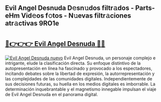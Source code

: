 ## Evil Angel Desnuda D𝚎sn𝚞dos filtr𝚊dos - Parts-eHm Vid𝚎os f𝚘tos - N𝚞evas filtr𝚊ciones atr𝚊ctivas 9RO1e

# <h2><a href="http://mb18ndl.tromn.icu/?c=Evil+Angel+Desnuda">🔗👉👉👉 Evil Angel Desnuda 🔗🔗</a></h2>

[![Evil Angel Desnuda nuevo](https://i.imgur.com/pEAQMta.gif)](http://mb18ndl.tromn.icu/?c=Evil+Angel+Desnuda)
Evil Angel Desnuda, un personaje complejo e intrigante, elude la clasificación directa. Su enfoque distintivo de la autopresentación en línea ha fascinado y provocado a los espectadores, incitando debates sobre la libertad de expresión, la autorrepresentación y las complejidades de las comunidades digitales. Independientemente de sus decisiones futuras, su huella en los medios digitales es imborrable. La determinación inquebrantable y el magnetismo innegable impulsan el viaje de Evil Angel Desnuda en el panorama digital.
